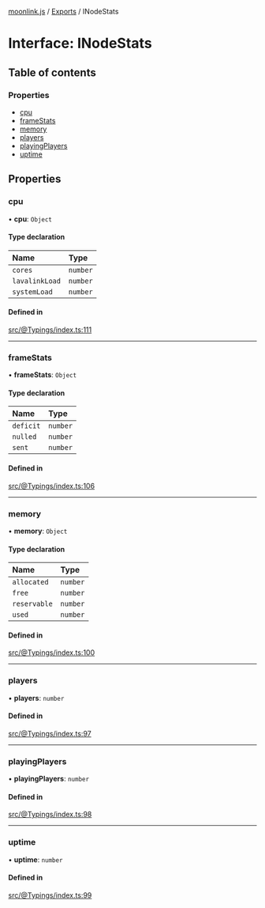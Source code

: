 [moonlink.js](../README.md) / [Exports](../modules.md) / INodeStats

# Interface: INodeStats

## Table of contents

### Properties

- [cpu](INodeStats.md#cpu)
- [frameStats](INodeStats.md#framestats)
- [memory](INodeStats.md#memory)
- [players](INodeStats.md#players)
- [playingPlayers](INodeStats.md#playingplayers)
- [uptime](INodeStats.md#uptime)

## Properties

### cpu

• **cpu**: `Object`

#### Type declaration

| Name | Type |
| :------ | :------ |
| `cores` | `number` |
| `lavalinkLoad` | `number` |
| `systemLoad` | `number` |

#### Defined in

[src/@Typings/index.ts:111](https://github.com/Ecliptia/moonlink.js/blob/150c8e5/src/@Typings/index.ts#L111)

___

### frameStats

• **frameStats**: `Object`

#### Type declaration

| Name | Type |
| :------ | :------ |
| `deficit` | `number` |
| `nulled` | `number` |
| `sent` | `number` |

#### Defined in

[src/@Typings/index.ts:106](https://github.com/Ecliptia/moonlink.js/blob/150c8e5/src/@Typings/index.ts#L106)

___

### memory

• **memory**: `Object`

#### Type declaration

| Name | Type |
| :------ | :------ |
| `allocated` | `number` |
| `free` | `number` |
| `reservable` | `number` |
| `used` | `number` |

#### Defined in

[src/@Typings/index.ts:100](https://github.com/Ecliptia/moonlink.js/blob/150c8e5/src/@Typings/index.ts#L100)

___

### players

• **players**: `number`

#### Defined in

[src/@Typings/index.ts:97](https://github.com/Ecliptia/moonlink.js/blob/150c8e5/src/@Typings/index.ts#L97)

___

### playingPlayers

• **playingPlayers**: `number`

#### Defined in

[src/@Typings/index.ts:98](https://github.com/Ecliptia/moonlink.js/blob/150c8e5/src/@Typings/index.ts#L98)

___

### uptime

• **uptime**: `number`

#### Defined in

[src/@Typings/index.ts:99](https://github.com/Ecliptia/moonlink.js/blob/150c8e5/src/@Typings/index.ts#L99)

